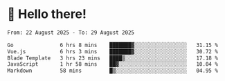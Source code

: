 # 👋 Hello there!

<!--START_SECTION:waka-->

```txt
From: 22 August 2025 - To: 29 August 2025

Go               6 hrs 8 mins    ███████▓░░░░░░░░░░░░░░░░░   31.15 %
Vue.js           6 hrs 3 mins    ███████▓░░░░░░░░░░░░░░░░░   30.72 %
Blade Template   3 hrs 23 mins   ████▒░░░░░░░░░░░░░░░░░░░░   17.18 %
JavaScript       1 hr 58 mins    ██▓░░░░░░░░░░░░░░░░░░░░░░   10.04 %
Markdown         58 mins         █▒░░░░░░░░░░░░░░░░░░░░░░░   04.95 %
```

<!--END_SECTION:waka-->
